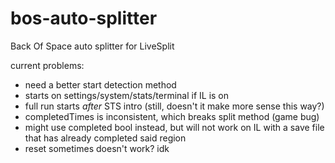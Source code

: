 # bos-auto-splitter
 Back Of Space auto splitter for LiveSplit

current problems:
- need a better start detection method
 - starts on settings/system/stats/terminal if IL is on
 - full run starts _after_ STS intro (still, doesn't it make more sense this way?)
- completedTimes is inconsistent, which breaks split method (game bug)
 - might use completed bool instead, but will not work on IL with a save file that has already completed said region
- reset sometimes doesn't work? idk